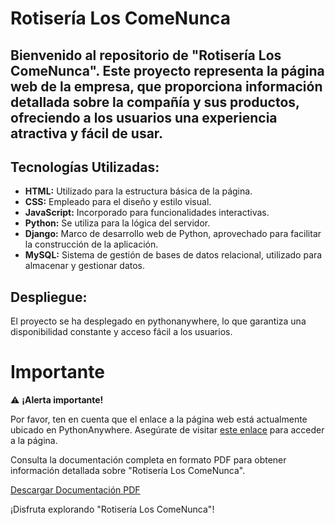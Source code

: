 # Rotisería Los ComeNunca

## Bienvenido al repositorio de "Rotisería Los ComeNunca". Este proyecto representa la página web de la empresa, que proporciona información detallada sobre la compañía y sus productos, ofreciendo a los usuarios una experiencia atractiva y fácil de usar.

## Tecnologías Utilizadas:

- **HTML:** Utilizado para la estructura básica de la página.
- **CSS:** Empleado para el diseño y estilo visual.
- **JavaScript:** Incorporado para funcionalidades interactivas.
- **Python:** Se utiliza para la lógica del servidor.
- **Django:** Marco de desarrollo web de Python, aprovechado para facilitar la construcción de la aplicación.
- **MySQL:** Sistema de gestión de bases de datos relacional, utilizado para almacenar y gestionar datos.

## Despliegue:

El proyecto se ha desplegado en pythonanywhere, lo que garantiza una disponibilidad constante y acceso fácil a los usuarios.

# Importante

⚠️ **¡Alerta importante!**

Por favor, ten en cuenta que el enlace a la página web está actualmente ubicado en PythonAnywhere. Asegúrate de visitar [este enlace](https://juliob14.pythonanywhere.com/) para acceder a la página.

Consulta la documentación completa en formato PDF para obtener información detallada sobre "Rotisería Los ComeNunca".

[Descargar Documentación PDF](https://drive.google.com/file/d/1RnTNNqxasOwncKgzfxTa1DsrNocQLuoo/view?usp=drive_link)

¡Disfruta explorando "Rotisería Los ComeNunca"!

